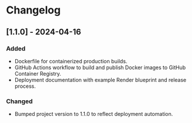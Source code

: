# Changelog

## [1.1.0] - 2024-04-16
### Added
- Dockerfile for containerized production builds.
- GitHub Actions workflow to build and publish Docker images to GitHub Container Registry.
- Deployment documentation with example Render blueprint and release process.

### Changed
- Bumped project version to 1.1.0 to reflect deployment automation.
